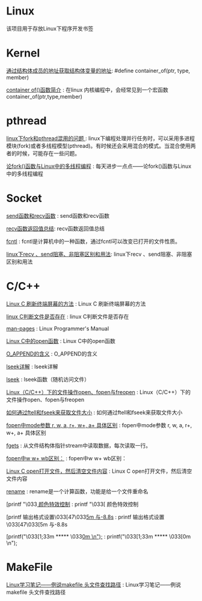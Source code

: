 # Linux
该项目用于存放Linux下程序开发书签


Kernel
==
[通过结构体成员的地址获取结构体变量的地址](https://blog.csdn.net/nawuyao/article/details/52693135): #define container_of(ptr, type, member)  

[container of()函数简介](https://blog.csdn.net/s2603898260/article/details/79371024) : 在linux 内核编程中，会经常见到一个宏函数container_of(ptr,type,member)

pthread 
==
[linux下fork和pthread混用的问题 ](https://blog.csdn.net/dux003/article/details/6001459) : linux下编程处理并行任务时，可以采用多进程模块(fork)或者多线程模型(pthread)。有时候还会采用混合的模式。当混合使用两者的时候，可能存在一些问题。 

[论fork()函数与Linux中的多线程编程](https://www.cnblogs.com/hrhguanli/p/3779283.html) : 每天进步一点点——论fork()函数与Linux中的多线程编程  


Socket
==
[send函数和recv函数](https://www.cnblogs.com/tianlangshu/p/6795681.html) : send函数和recv函数 

[recv函数返回值总结](https://blog.csdn.net/hq354974212/article/details/76077635): recv函数返回值总结 

[fcntl](https://baike.baidu.com/item/fcntl/6860021?fr=aladdin) : fcntl是计算机中的一种函数，通过fcntl可以改变已打开的文件性质。 

[linux下recv 、send阻塞、非阻塞区别和用法](https://blog.csdn.net/gufeijunchi/article/details/41519205): linux下recv 、send阻塞、非阻塞区别和用法 


C/C++
==
[Linux C 刷新终端屏幕的方法](https://blog.csdn.net/xiaowall/article/details/8299985) : Linux C 刷新终端屏幕的方法 

[linux C判断文件是否存在](https://blog.csdn.net/kingjo002/article/details/8442146) : linux C判断文件是否存在 

[man-pages](http://www.man7.org/linux/man-pages/man2/open.2.html) : Linux Programmer's Manual 

[Linux C中的open函数](https://blog.csdn.net/weixin_39296438/article/details/79422068) : Linux C中的open函数 

[O_APPEND的含义](https://blog.csdn.net/tianwailaibin/article/details/6771667) : O_APPEND的含义 

[lseek详解](https://blog.csdn.net/wr_iskye/article/details/83418135) : lseek详解 

[lseek](https://baike.baidu.com/item/lseek/6385407?fr=aladdin) : lseek函数（随机访问文件） 

[Linux（C/C++）下的文件操作open、fopen与freopen](https://www.cnblogs.com/fnlingnzb-learner/p/7040726.html) : Linux（C/C++）下的文件操作open、fopen与freopen 

[如何通过ftell和fseek来获取文件大小](https://www.cnblogs.com/sj-lv/p/3444994.html) : 如何通过ftell和fseek来获取文件大小 

[fopen中mode参数 r, w, a, r+, w+, a+ 具体区别](https://blog.csdn.net/u011985712/article/details/79852261) : fopen中mode参数 r, w, a, r+, w+, a+ 具体区别 

[fgets](https://baike.baidu.com/item/fgets/10942211?fr=aladdin) : 从文件结构体指针stream中读取数据，每次读取一行。 

[fopen中w w+ wb区别：](https://blog.csdn.net/guyue6670/article/details/6681037) : fopen中w w+ wb区别： 

[Linux C open打开文件，然后清空文件内容](https://blog.csdn.net/u010889616/article/details/47670555) : Linux C open打开文件，然后清空文件内容 

[rename](https://baike.baidu.com/item/rename/4748209?fr=aladdin) : rename是一个计算函数，功能是给一个文件重命名 

[printf "\033[ 颜色特效控制](https://blog.csdn.net/Primeprime/article/details/79708373) : printf "\033[ 颜色特效控制 

[printf 输出格式设置\033[47\033[5m 与-8.8s](https://www.cnblogs.com/ch122633/p/8148866.html) : printf 输出格式设置\033[47\033[5m 与-8.8s 

[printf("\033[1;33m ***** \033[0m \n");](https://www.cnblogs.com/ThatsMyTiger/p/6929391.html) : printf("\033[1;33m ***** \033[0m \n"); 





MakeFile
==
[Linux学习笔记——例说makefile 头文件查找路径](https://blog.csdn.net/xukai871105/article/details/36476793) : Linux学习笔记——例说makefile 头文件查找路径 











